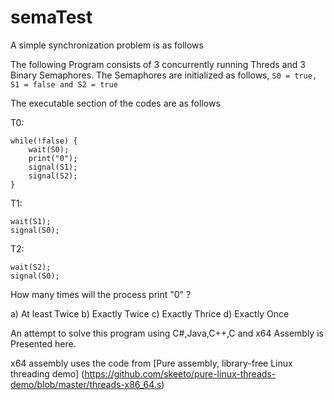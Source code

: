 # semaTest
A simple synchronization problem is as follows

The following Program consists of 3 concurrently running Threds and 3 Binary Semaphores.
The Semaphores are initialized as follows, ```S0 = true, S1 = false and S2 = true```

The executable section of the codes are as follows

T0:
	
	while(!false) {
		wait(S0);
		print("0");
		signal(S1);
		signal(S2);
	}
	
T1:

	wait(S1);
	signal(S0);

T2:

	wait(S2);
	signal(S0);


How many times will the process print "0" ?

a) At least Twice
b) Exactly Twice
c) Exactly Thrice
d) Exactly Once


An attempt to solve this program using C#,Java,C++,C and x64 Assembly is Presented here.

x64 assembly uses the code from [Pure assembly, library-free Linux threading demo] (https://github.com/skeeto/pure-linux-threads-demo/blob/master/threads-x86_64.s)
